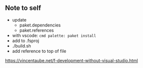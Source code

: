 ## Note to self
- update
    - paket.dependencies
    - paket.references
- with vscode: `cmd palette: paket install`
- add to .fsproj
- ./build.sh
- add reference to top of file


https://vincentaube.net/f-development-without-visual-studio.html